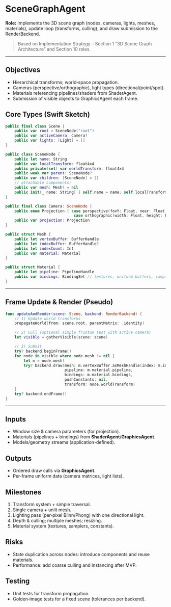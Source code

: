 # SceneGraphAgent

**Role:** Implements the 3D scene graph (nodes, cameras, lights, meshes, materials), update loop (transforms, culling), and draw submission to the RenderBackend.

> Based on Implementation Strategy – Section 1 “3D Scene Graph Architecture” and Section 10 roles.

---

## Objectives
- Hierarchical transforms; world‑space propagation.
- Cameras (perspective/orthographic), light types (directional/point/spot).
- Materials referencing pipelines/shaders from ShaderAgent.
- Submission of visible objects to GraphicsAgent each frame.

## Core Types (Swift Sketch)

```swift
public final class Scene {
    public var root = SceneNode("root")
    public var activeCamera: Camera?
    public var lights: [Light] = []
}

public class SceneNode {
    public let name: String
    public var localTransform: float4x4
    public private(set) var worldTransform: float4x4
    public weak var parent: SceneNode?
    public var children: [SceneNode] = []
    // attachable components:
    public var mesh: Mesh? = nil
    public init(_ name: String) { self.name = name; self.localTransform = .identity; self.worldTransform = .identity }
}

public final class Camera: SceneNode {
    public enum Projection { case perspective(fovY: Float, near: Float, far: Float),
                              case orthographic(width: Float, height: Float, near: Float, far: Float) }
    public var projection: Projection
}

public struct Mesh {
    public let vertexBuffer: BufferHandle
    public let indexBuffer: BufferHandle?
    public let indexCount: Int
    public var material: Material
}

public struct Material {
    public let pipeline: PipelineHandle
    public var bindings: BindingSet // textures, uniform buffers, samplers
}
```

---

## Frame Update & Render (Pseudo)

```swift
func updateAndRender(scene: Scene, backend: RenderBackend) {
    // 1) Update world transforms
    propagateWorld(from: scene.root, parentMatrix: .identity)

    // 2) Cull (optional simple frustum test with active camera)
    let visible = gatherVisible(scene: scene)

    // 3) Submit
    try? backend.beginFrame()
    for node in visible where node.mesh != nil {
        let m = node.mesh!
        try? backend.draw(mesh: m.vertexBuffer.asMeshHandle(index: m.indexBuffer, count: m.indexCount),
                          pipeline: m.material.pipeline,
                          bindings: m.material.bindings,
                          pushConstants: nil,
                          transform: node.worldTransform)
    }
    try? backend.endFrame()
}
```

---

## Inputs
- Window size & camera parameters (for projection).
- Materials (pipelines + bindings) from **ShaderAgent**/**GraphicsAgent**.
- Models/geometry streams (application-defined).

## Outputs
- Ordered draw calls via **GraphicsAgent**.
- Per‑frame uniform data (camera matrices, light lists).

## Milestones
1) Transform system + simple traversal.
2) Single camera + unlit mesh.
3) Lighting pass (per‑pixel Blinn/Phong) with one directional light.
4) Depth & culling; multiple meshes; resizing.
5) Material system (textures, samplers, constants).

## Risks
- State duplication across nodes: introduce components and reuse materials.
- Performance: add coarse culling and instancing after MVP.

## Testing
- Unit tests for transform propagation.
- Golden‑image tests for a fixed scene (tolerances per backend).

